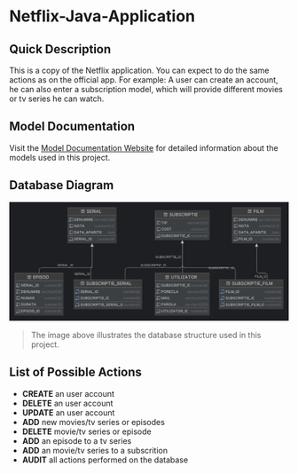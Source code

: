 # Netflix-Java-Application
 
## Quick Description

This is a copy of the Netflix application. You can expect to do the same 
actions as on the official app. For example: A user can create an account, 
he can also enter a subscription model, which will provide different movies
or tv series he can watch. 

## Model Documentation
Visit the [Model Documentation Website](https://netflix-java-applicaton.web.app/) for detailed information about the models
used in this project.

## Database Diagram

![Database Diagram](./DatabaseDoc.png)

> The image above illustrates the database structure used in this project.

## List of Possible Actions
- **CREATE** an user account
- **DELETE** an user account
- **UPDATE** an user account
- **ADD** new movies/tv series or episodes
- **DELETE** movie/tv series or episode
- **ADD** an episode to a tv series
- **ADD** an movie/tv series to a subscrition
- **AUDIT** all actions performed on the database
